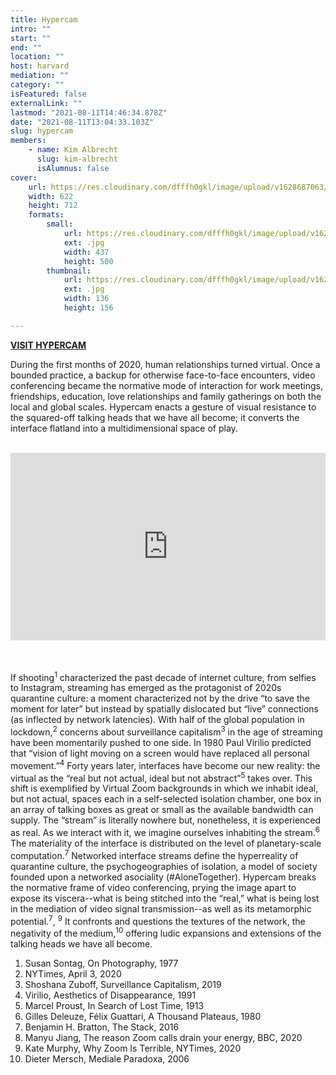 ```yaml
---
title: Hypercam
intro: ""
start: ""
end: ""
location: ""
host: harvard
mediation: ""
category: ""
isFeatured: false
externalLink: ""
lastmod: "2021-08-11T14:46:34.878Z"
date: "2021-08-11T13:04:33.103Z"
slug: hypercam
members:
    - name: Kim Albrecht
      slug: kim-albrecht
      isAlumnus: false
cover:
    url: https://res.cloudinary.com/dfffh0gkl/image/upload/v1628687063/hypercam_5052cf8738.jpg
    width: 622
    height: 712
    formats:
        small:
            url: https://res.cloudinary.com/dfffh0gkl/image/upload/v1628687064/small_hypercam_5052cf8738.jpg
            ext: .jpg
            width: 437
            height: 500
        thumbnail:
            url: https://res.cloudinary.com/dfffh0gkl/image/upload/v1628687064/thumbnail_hypercam_5052cf8738.jpg
            ext: .jpg
            width: 136
            height: 156

---
```

**[VISIT HYPERCAM](https://hypercam.kimalbrecht.com/)**


During the first months of 2020, human relationships turned virtual. Once a bounded practice, a backup for otherwise face-to-face encounters, video conferencing became the normative mode of interaction for work meetings, friendships, education, love relationships and family gatherings on both the local and global scales. Hypercam enacts a gesture of visual resistance to the squared-off talking heads that we have all become; it converts the interface flatland into a multidimensional space of play.<br /><br />

  <iframe width="100%" height="300" src="https://hypercam.kimalbrecht.com/video/hypercam-low.mp4" frameborder="0" allowfullscreen></iframe>

<br /><br />
If shooting<sup>1</sup> characterized the past decade of internet culture, from selfies to Instagram, streaming has emerged as the protagonist of 2020s quarantine culture: a moment characterized not by the drive “to save the moment for later” but instead by spatially dislocated but “live” connections (as inflected by network latencies). With half of the global population in lockdown,<sup>2</sup> concerns about surveillance capitalism<sup>3</sup> in the age of streaming have been momentarily pushed to one side. In 1980 Paul Virilio predicted that “vision of light moving on a screen would have replaced all personal movement.”<sup>4</sup> Forty years later, interfaces have become our new reality: the virtual as the “real but not actual, ideal but not abstract”<sup>5</sup> takes over. This shift is exemplified by Virtual Zoom backgrounds in which we inhabit ideal, but not actual, spaces each in a self-selected isolation chamber, one box in an array of talking boxes as great or small as the available bandwidth can supply. The “stream” is literally nowhere but, nonetheless, it is experienced as real. As we interact with it, we imagine ourselves inhabiting the stream.<sup>6</sup> The materiality of the interface is distributed on the level of planetary-scale computation.<sup>7</sup> Networked interface streams define the hyperreality of quarantine culture, the psychogeographies of isolation, a model of society founded upon a networked asociality (#AloneTogether). Hypercam breaks the normative frame of video conferencing, prying the image apart to expose its viscera--what is being stitched into the “real,” what is being lost in the mediation of video signal transmission--as well as its metamorphic potential.<sup>7</sup>, <sup>9</sup> It confronts and questions the textures of the network, the negativity of the medium,<sup>10</sup> offering ludic expansions and extensions of the talking heads we have all become.

1. Susan Sontag, On Photography, 1977
2. NYTimes, April 3, 2020
3. Shoshana Zuboff, Surveillance Capitalism, 2019
4. Virilio, Aesthetics of Disappearance, 1991
5. Marcel Proust, In Search of Lost Time, 1913
6. Gilles Deleuze, Félix Guattari, A Thousand Plateaus, 1980
7. Benjamin H. Bratton, The Stack, 2016
8. Manyu Jiang, The reason Zoom calls drain your energy, BBC, 2020
9. Kate Murphy, Why Zoom Is Terrible, NYTimes, 2020
10. Dieter Mersch, Mediale Paradoxa, 2006
